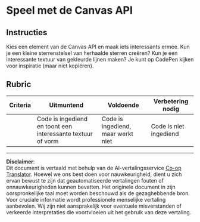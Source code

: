 <!--
CO_OP_TRANSLATOR_METADATA:
{
  "original_hash": "ca1cf78a4c60df77ab32a154ec024d7f",
  "translation_date": "2025-08-27T20:25:48+00:00",
  "source_file": "6-space-game/2-drawing-to-canvas/assignment.md",
  "language_code": "nl"
}
-->
# Speel met de Canvas API

## Instructies

Kies een element van de Canvas API en maak iets interessants ermee. Kun je een kleine sterrenstelsel van herhaalde sterren creëren? Kun je een interessante textuur van gekleurde lijnen maken? Je kunt op CodePen kijken voor inspiratie (maar niet kopiëren).

## Rubric

| Criteria | Uitmuntend                                                | Voldoende                          | Verbetering nodig     |
| -------- | --------------------------------------------------------- | ----------------------------------- | --------------------- |
|          | Code is ingediend en toont een interessante textuur of vorm | Code is ingediend, maar werkt niet | Code is niet ingediend |

---

**Disclaimer**:  
Dit document is vertaald met behulp van de AI-vertalingsservice [Co-op Translator](https://github.com/Azure/co-op-translator). Hoewel we ons best doen voor nauwkeurigheid, dient u zich ervan bewust te zijn dat geautomatiseerde vertalingen fouten of onnauwkeurigheden kunnen bevatten. Het originele document in zijn oorspronkelijke taal moet worden beschouwd als de gezaghebbende bron. Voor cruciale informatie wordt professionele menselijke vertaling aanbevolen. Wij zijn niet aansprakelijk voor eventuele misverstanden of verkeerde interpretaties die voortvloeien uit het gebruik van deze vertaling.